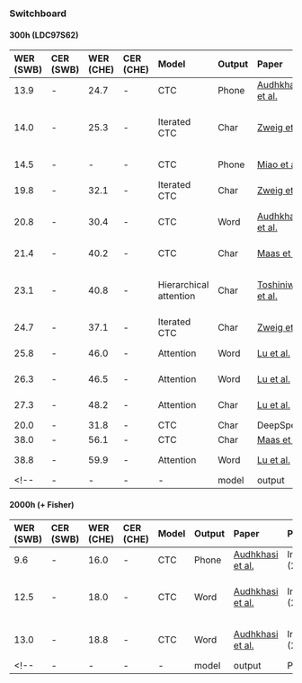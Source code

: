 ### Switchboard
#### 300h (LDC97S62)
| WER <br> (SWB) | CER <br> (SWB) | WER <br> (CHE) | CER <br> (CHE) | Model | Output | Paper | Published | Notes |
| :--------- | :--------- | :------- | :------- | :---- | :------ | :---- | :-------- | :---: |
| 13.9 | - | 24.7 | - | CTC | Phone | [Audhkhasi et al.](http://www.isca-speech.org/archive/Interspeech_2017/pdfs/0546.PDF) | Interspeech2017 (2017/8) | + BigLM |
| 14.0 | - | 25.3 | - | Iterated CTC | Char | [Zweig et al.](https://arxiv.org/abs/1609.05935) | ICASSP2017 <br> (2017/4) | + dictionary <br> + word ngram |
| 14.5 | - | - | - | CTC | Phone | [Miao et al.](https://www.cs.cmu.edu/~ymiao/pub/icassp2016_ctc.pdf) | ICASSP 2016 <br> (2016/4) | VTLN-filterbank |
| 19.8 | - | 32.1 | - | Iterated CTC | Char | [Zweig et al.](https://arxiv.org/abs/1609.05935) | ICASSP2017 <br> (2017/4) | + Char ngram |
| 20.8 | - | 30.4 | - | CTC | Word | [Audhkhasi et al.](http://www.isca-speech.org/archive/Interspeech_2017/pdfs/0546.PDF) | Interspeech2017 (2017/8) | + GloVe Init. (24M + 560M) |
| 21.4 | - | 40.2 | - | CTC | Char | [Maas et al.](http://deeplearning.stanford.edu/lexfree/lexfree.pdf) | Published | + 3-layer RNNLM |
| 23.1 | - | 40.8 | - | Hierarchical <br> attention | Char | [Toshiniwal et al.](https://arxiv.org/abs/1704.01631) | Interspeech2017 <br> (2017/8) | Char <br> + Phone <br> + HHM States |
| 24.7 | - | 37.1 | - | Iterated CTC | Char | [Zweig et al.](https://arxiv.org/abs/1609.05935) | ICASSP2017 <br> (2017/4) | no LM |
| 25.8 | - | 46.0 | - | Attention | Word | [Lu et al.](http://homepages.inf.ed.ac.uk/llu/pdf/llu_icassp16.pdf) | ICASSP 2016 <br> (2016/4) | + 3-gram |
| 26.3 | - | 46.5 | - | Attention | Word | [Lu et al.](http://homepages.inf.ed.ac.uk/llu/pdf/llu_icassp16.pdf) | ICASSP 2016 <br> (2016/4) | no LM |
| 27.3 | - | 48.2 | - | Attention | Char | [Lu et al.](http://homepages.inf.ed.ac.uk/llu/pdf/llu_icassp16.pdf) | ICASSP 2016 <br> (2016/4) | no LM |
| 20.0 | - | 31.8 | - | CTC | Char | DeepSpeech | Published | - |
| 38.0 | - | 56.1 | - | CTC | Char | [Maas et al.](http://deeplearning.stanford.edu/lexfree/lexfree.pdf) | Published | no LM |
| 38.8 | - | 59.9 | - | Attention | Word | [Lu et al.](http://www.isca-speech.org/archive/interspeech_2015/i15_3249.html) | Interspeech2015 <br> (2015/9) | - |
<!-- | - | - | - | - | model | output | Paper | Published | Notes | -->

#### 2000h (+ Fisher)
| WER <br> (SWB) | CER <br> (SWB) | WER <br> (CHE) | CER <br> (CHE) | Model | Output | Paper | Published | Notes |
| :--------- | :--------- | :------- | :------- | :---- | :------ | :---- | :-------- | :---: |
| 9.6 | - | 16.0 | - | CTC | Phone | [Audhkhasi et al.](http://www.isca-speech.org/archive/Interspeech_2017/pdfs/0546.PDF) | Interspeech2017 (2017/8) | + BigLM |
| 12.5 | - | 18.0 | - | CTC | Word | [Audhkhasi et al.](http://www.isca-speech.org/archive/Interspeech_2017/pdfs/0546.PDF) | Interspeech2017 (2017/8) | + GloVe Init. (24M + 560M) <br> + BigLM |
| 13.0 | - | 18.8 | - | CTC | Word | [Audhkhasi et al.](http://www.isca-speech.org/archive/Interspeech_2017/pdfs/0546.PDF) | Interspeech2017 (2017/8) | + GloVe Init. (24M + 560M) |
<!-- | - | - | - | - | model | output | Paper | Published | Notes | -->
